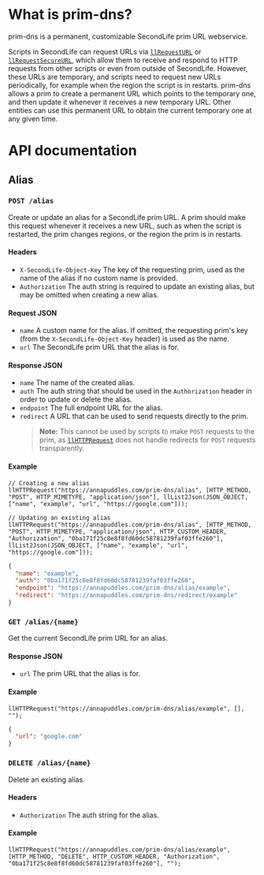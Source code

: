 # What is prim-dns?

prim-dns is a permanent, customizable SecondLife prim URL webservice.

Scripts in SecondLife can request URLs via [`llRequestURL`](https://wiki.secondlife.com/wiki/LlRequestURL) or [`llRequestSecureURL`](https://wiki.secondlife.com/wiki/LlRequestSecureURL), which allow them to receive and respond to HTTP requests from other scripts or even from outside of SecondLife. However, these URLs are temporary, and scripts need to request new URLs periodically, for example when the region the script is in restarts. prim-dns allows a prim to create a permanent URL which points to the temporary one, and then update it whenever it receives a new temporary URL. Other entities can use this permanent URL to obtain the current temporary one at any given time.

# API documentation

## Alias

### `POST /alias`

Create or update an alias for a SecondLife prim URL. A prim should make this request whenever it receives a new URL, such as when the script is restarted, the prim changes regions, or the region the prim is in restarts.

#### Headers
- `X-SecondLife-Object-Key` The key of the requesting prim, used as the name of the alias if no custom name is provided.
- `Authorization` The auth string is required to update an existing alias, but may be omitted when creating a new alias.

#### Request JSON
- `name` A custom name for the alias. If omitted, the requesting prim's key (from the `X-SecondLife-Object-Key` header) is used as the name.
- `url` The SecondLife prim URL that the alias is for.

#### Response JSON
- `name` The name of the created alias.
- `auth` The auth string that should be used in the `Authorization` header in order to update or delete the alias.
- `endpoint` The full endpoint URL for the alias.
- `redirect` A URL that can be used to send requests directly to the prim.
  > **Note:** This cannot be used by scripts to make `POST` requests to the prim, as [`llHTTPRequest`](https://wiki.secondlife.com/wiki/LlHTTPRequest) does not handle redirects for `POST` requests transparently.

#### Example
```lsl
// Creating a new alias
llHTTPRequest("https://annapuddles.com/prim-dns/alias", [HTTP_METHOD, "POST", HTTP_MIMETYPE, "application/json"], llList2Json(JSON_OBJECT, ["name", "example", "url", "https://google.com"]));

// Updating an existing alias
llHTTPRequest("https://annapuddles.com/prim-dns/alias", [HTTP_METHOD, "POST", HTTP_MIMETYPE, "application/json", HTTP_CUSTOM_HEADER, "Authorization", "0ba171f25c8e8f8fd60dc58781239faf03ffe260"], llList2Json(JSON_OBJECT, ["name", "example", "url", "https://google.com"]));
```
```json
{
  "name": "example",
  "auth": "0ba171f25c8e8f8fd60dc58781239faf03ffe260",
  "endpoint": "https://annapuddles.com/prim-dns/alias/example",
  "redirect": "https://annapuddles.com/prim-dns/redirect/example"
}
```

### `GET /alias/{name}`

Get the current SecondLife prim URL for an alias.

#### Response JSON
- `url` The prim URL that the alias is for.

#### Example
```lsl
llHTTPRequest("https://annapuddles.com/prim-dns/alias/example", [], "");
```
```json
{
  "url": "google.com"
}
```

### `DELETE /alias/{name}`

Delete an existing alias.

#### Headers
- `Authorization` The auth string for the alias.

#### Example
```lsl
llHTTPRequest("https://annapuddles.com/prim-dns/alias/example", [HTTP_METHOD, "DELETE", HTTP_CUSTOM_HEADER, "Authorization", "0ba171f25c8e8f8fd60dc58781239faf03ffe260"], "");
```
